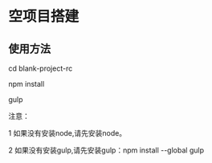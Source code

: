 # 空项目搭建

## 使用方法

cd blank-project-rc

npm install

gulp

注意：

1 如果没有安装node,请先安装node。

2 如果没有安装gulp,请先安装gulp：npm install --global gulp

